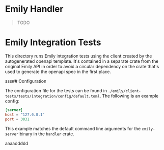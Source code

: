 # Emily Handler
> TODO

# Emily Integration Tests

This directory runs Emily integration tests using the client created
by the autogenerated openapi template. It's contained in a separate
crate from the original Emily API in order to avoid a circular
dependency on the crate that's used to generate the openapi spec in
the first place.

sss## Configuration

The configuration file for the tests can be found in
`./emily/client-tests/tests/integration/config/default.toml`. The following
is an example config:

```toml
[server]
host = "127.0.0.1"
port = 3031
```

This example matches the default command line arguments for the `emily-server`
binary in the `handler` crate.


aaaaddddd